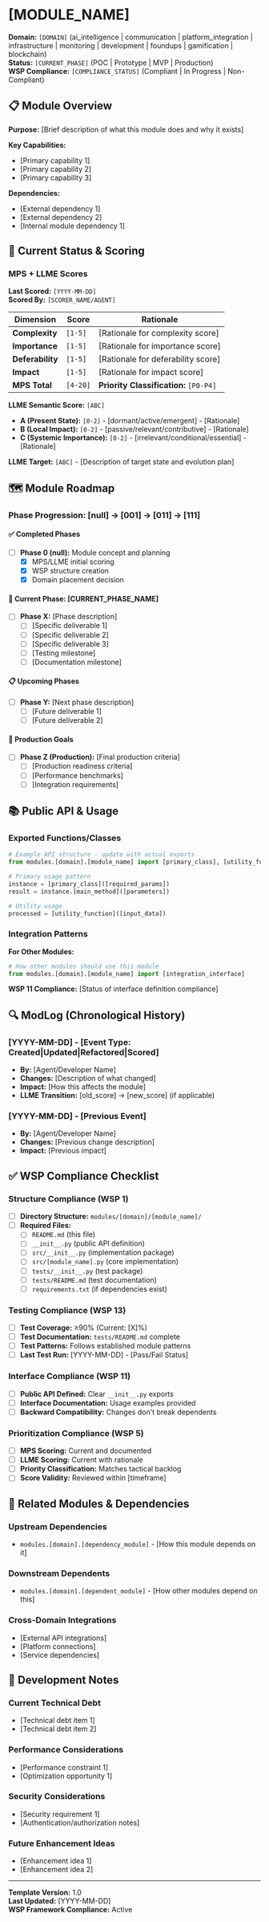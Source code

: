 # [MODULE_NAME]

**Domain:** `[DOMAIN]` (ai_intelligence | communication | platform_integration | infrastructure | monitoring | development | foundups | gamification | blockchain)  
**Status:** `[CURRENT_PHASE]` (POC | Prototype | MVP | Production)  
**WSP Compliance:** `[COMPLIANCE_STATUS]` (Compliant | In Progress | Non-Compliant)

## 📋 Module Overview

**Purpose:** [Brief description of what this module does and why it exists]

**Key Capabilities:**
- [Primary capability 1]
- [Primary capability 2]
- [Primary capability 3]

**Dependencies:**
- [External dependency 1]
- [External dependency 2]
- [Internal module dependency 1]

## 🎯 Current Status & Scoring

### MPS + LLME Scores
**Last Scored:** `[YYYY-MM-DD]`  
**Scored By:** `[SCORER_NAME/AGENT]`

| Dimension | Score | Rationale |
|-----------|-------|-----------|
| **Complexity** | `[1-5]` | [Rationale for complexity score] |
| **Importance** | `[1-5]` | [Rationale for importance score] |
| **Deferability** | `[1-5]` | [Rationale for deferability score] |
| **Impact** | `[1-5]` | [Rationale for impact score] |
| **MPS Total** | `[4-20]` | **Priority Classification:** `[P0-P4]` |

**LLME Semantic Score:** `[ABC]`
- **A (Present State):** `[0-2]` - [dormant/active/emergent] - [Rationale]
- **B (Local Impact):** `[0-2]` - [passive/relevant/contributive] - [Rationale]  
- **C (Systemic Importance):** `[0-2]` - [irrelevant/conditional/essential] - [Rationale]

**LLME Target:** `[ABC]` - [Description of target state and evolution plan]

## 🗺️ Module Roadmap

### Phase Progression: [null] → [001] → [011] → [111]

#### ✅ Completed Phases
- [ ] **Phase 0 (null):** Module concept and planning
  - [x] MPS/LLME initial scoring
  - [x] WSP structure creation
  - [x] Domain placement decision

#### 🔄 Current Phase: [CURRENT_PHASE_NAME]
- [ ] **Phase X:** [Phase description]
  - [ ] [Specific deliverable 1]
  - [ ] [Specific deliverable 2] 
  - [ ] [Specific deliverable 3]
  - [ ] [Testing milestone]
  - [ ] [Documentation milestone]

#### 📋 Upcoming Phases
- [ ] **Phase Y:** [Next phase description]
  - [ ] [Future deliverable 1]
  - [ ] [Future deliverable 2]

#### 🎯 Production Goals
- [ ] **Phase Z (Production):** [Final production criteria]
  - [ ] [Production readiness criteria]
  - [ ] [Performance benchmarks]
  - [ ] [Integration requirements]

## 📚 Public API & Usage

### Exported Functions/Classes
```python
# Example API structure - update with actual exports
from modules.[domain].[module_name] import [primary_class], [utility_function]

# Primary usage pattern
instance = [primary_class]([required_params])
result = instance.[main_method]([parameters])

# Utility usage
processed = [utility_function]([input_data])
```

### Integration Patterns
**For Other Modules:**
```python
# How other modules should use this module
from modules.[domain].[module_name] import [integration_interface]
```

**WSP 11 Compliance:** [Status of interface definition compliance]

## 🔍 ModLog (Chronological History)

### [YYYY-MM-DD] - [Event Type: Created|Updated|Refactored|Scored]
- **By:** [Agent/Developer Name]
- **Changes:** [Description of what changed]
- **Impact:** [How this affects the module]
- **LLME Transition:** [old_score] → [new_score] (if applicable)

### [YYYY-MM-DD] - [Previous Event]
- **By:** [Agent/Developer Name]  
- **Changes:** [Previous change description]
- **Impact:** [Previous impact]

## ✅ WSP Compliance Checklist

### Structure Compliance (WSP 1)
- [ ] **Directory Structure:** `modules/[domain]/[module_name]/`
- [ ] **Required Files:** 
  - [ ] `README.md` (this file)
  - [ ] `__init__.py` (public API definition)
  - [ ] `src/__init__.py` (implementation package)
  - [ ] `src/[module_name].py` (core implementation)
  - [ ] `tests/__init__.py` (test package)
  - [ ] `tests/README.md` (test documentation)
  - [ ] `requirements.txt` (if dependencies exist)

### Testing Compliance (WSP 13)
- [ ] **Test Coverage:** ≥90% (Current: [X]%)
- [ ] **Test Documentation:** `tests/README.md` complete
- [ ] **Test Patterns:** Follows established module patterns
- [ ] **Last Test Run:** [YYYY-MM-DD] - [Pass/Fail Status]

### Interface Compliance (WSP 11)
- [ ] **Public API Defined:** Clear `__init__.py` exports
- [ ] **Interface Documentation:** Usage examples provided
- [ ] **Backward Compatibility:** Changes don't break dependents

### Prioritization Compliance (WSP 5)
- [ ] **MPS Scoring:** Current and documented
- [ ] **LLME Scoring:** Current with rationale
- [ ] **Priority Classification:** Matches tactical backlog
- [ ] **Score Validity:** Reviewed within [timeframe]

## 🔗 Related Modules & Dependencies

### Upstream Dependencies
- `modules.[domain].[dependency_module]` - [How this module depends on it]

### Downstream Dependents  
- `modules.[domain].[dependent_module]` - [How other modules depend on this]

### Cross-Domain Integrations
- [External API integrations]
- [Platform connections]
- [Service dependencies]

## 📝 Development Notes

### Current Technical Debt
- [Technical debt item 1]
- [Technical debt item 2]

### Performance Considerations
- [Performance constraint 1]
- [Optimization opportunity 1]

### Security Considerations
- [Security requirement 1]
- [Authentication/authorization notes]

### Future Enhancement Ideas
- [Enhancement idea 1]
- [Enhancement idea 2]

---

**Template Version:** 1.0  
**Last Updated:** [YYYY-MM-DD]  
**WSP Framework Compliance:** Active 